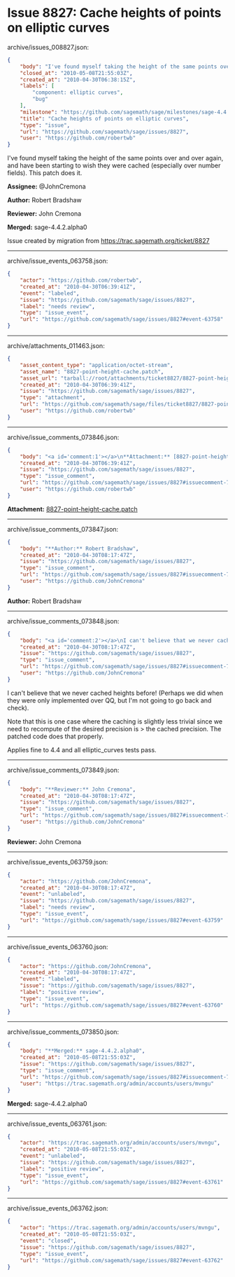 # Issue 8827: Cache heights of points on elliptic curves

archive/issues_008827.json:
```json
{
    "body": "I've found myself taking the height of the same points over and over again, and have been starting to wish they were cached (especially over number fields). This patch does it. \n\n**Assignee:** @JohnCremona\n\n**Author:** Robert Bradshaw\n\n**Reviewer:** John Cremona\n\n**Merged:** sage-4.4.2.alpha0\n\nIssue created by migration from https://trac.sagemath.org/ticket/8827\n\n",
    "closed_at": "2010-05-08T21:55:03Z",
    "created_at": "2010-04-30T06:38:15Z",
    "labels": [
        "component: elliptic curves",
        "bug"
    ],
    "milestone": "https://github.com/sagemath/sage/milestones/sage-4.4.2",
    "title": "Cache heights of points on elliptic curves",
    "type": "issue",
    "url": "https://github.com/sagemath/sage/issues/8827",
    "user": "https://github.com/robertwb"
}
```
I've found myself taking the height of the same points over and over again, and have been starting to wish they were cached (especially over number fields). This patch does it. 

**Assignee:** @JohnCremona

**Author:** Robert Bradshaw

**Reviewer:** John Cremona

**Merged:** sage-4.4.2.alpha0

Issue created by migration from https://trac.sagemath.org/ticket/8827





---

archive/issue_events_063758.json:
```json
{
    "actor": "https://github.com/robertwb",
    "created_at": "2010-04-30T06:39:41Z",
    "event": "labeled",
    "issue": "https://github.com/sagemath/sage/issues/8827",
    "label": "needs review",
    "type": "issue_event",
    "url": "https://github.com/sagemath/sage/issues/8827#event-63758"
}
```



---

archive/attachments_011463.json:
```json
{
    "asset_content_type": "application/octet-stream",
    "asset_name": "8827-point-height-cache.patch",
    "asset_url": "tarball://root/attachments/ticket8827/8827-point-height-cache.patch",
    "created_at": "2010-04-30T06:39:41Z",
    "issue": "https://github.com/sagemath/sage/issues/8827",
    "type": "attachment",
    "url": "https://github.com/sagemath/sage/files/ticket8827/8827-point-height-cache.patch",
    "user": "https://github.com/robertwb"
}
```



---

archive/issue_comments_073846.json:
```json
{
    "body": "<a id='comment:1'></a>\n**Attachment:** [8827-point-height-cache.patch](https://github.com/sagemath/sage/files/ticket8827/8827-point-height-cache.patch)",
    "created_at": "2010-04-30T06:39:41Z",
    "issue": "https://github.com/sagemath/sage/issues/8827",
    "type": "issue_comment",
    "url": "https://github.com/sagemath/sage/issues/8827#issuecomment-73846",
    "user": "https://github.com/robertwb"
}
```

<a id='comment:1'></a>
**Attachment:** [8827-point-height-cache.patch](https://github.com/sagemath/sage/files/ticket8827/8827-point-height-cache.patch)



---

archive/issue_comments_073847.json:
```json
{
    "body": "**Author:** Robert Bradshaw",
    "created_at": "2010-04-30T08:17:47Z",
    "issue": "https://github.com/sagemath/sage/issues/8827",
    "type": "issue_comment",
    "url": "https://github.com/sagemath/sage/issues/8827#issuecomment-73847",
    "user": "https://github.com/JohnCremona"
}
```

**Author:** Robert Bradshaw



---

archive/issue_comments_073848.json:
```json
{
    "body": "<a id='comment:2'></a>\nI can't believe that we never cached heights before!  (Perhaps we did when they were only implemented over QQ, but I'm not going to go back and check).\n\nNote that this is one case where the caching is slightly less trivial since we need to recompute of the desired precision is > the cached precision.  The patched code does that properly.\n\nApplies fine to 4.4 and all elliptic_curves tests pass.",
    "created_at": "2010-04-30T08:17:47Z",
    "issue": "https://github.com/sagemath/sage/issues/8827",
    "type": "issue_comment",
    "url": "https://github.com/sagemath/sage/issues/8827#issuecomment-73848",
    "user": "https://github.com/JohnCremona"
}
```

<a id='comment:2'></a>
I can't believe that we never cached heights before!  (Perhaps we did when they were only implemented over QQ, but I'm not going to go back and check).

Note that this is one case where the caching is slightly less trivial since we need to recompute of the desired precision is > the cached precision.  The patched code does that properly.

Applies fine to 4.4 and all elliptic_curves tests pass.



---

archive/issue_comments_073849.json:
```json
{
    "body": "**Reviewer:** John Cremona",
    "created_at": "2010-04-30T08:17:47Z",
    "issue": "https://github.com/sagemath/sage/issues/8827",
    "type": "issue_comment",
    "url": "https://github.com/sagemath/sage/issues/8827#issuecomment-73849",
    "user": "https://github.com/JohnCremona"
}
```

**Reviewer:** John Cremona



---

archive/issue_events_063759.json:
```json
{
    "actor": "https://github.com/JohnCremona",
    "created_at": "2010-04-30T08:17:47Z",
    "event": "unlabeled",
    "issue": "https://github.com/sagemath/sage/issues/8827",
    "label": "needs review",
    "type": "issue_event",
    "url": "https://github.com/sagemath/sage/issues/8827#event-63759"
}
```



---

archive/issue_events_063760.json:
```json
{
    "actor": "https://github.com/JohnCremona",
    "created_at": "2010-04-30T08:17:47Z",
    "event": "labeled",
    "issue": "https://github.com/sagemath/sage/issues/8827",
    "label": "positive review",
    "type": "issue_event",
    "url": "https://github.com/sagemath/sage/issues/8827#event-63760"
}
```



---

archive/issue_comments_073850.json:
```json
{
    "body": "**Merged:** sage-4.4.2.alpha0",
    "created_at": "2010-05-08T21:55:03Z",
    "issue": "https://github.com/sagemath/sage/issues/8827",
    "type": "issue_comment",
    "url": "https://github.com/sagemath/sage/issues/8827#issuecomment-73850",
    "user": "https://trac.sagemath.org/admin/accounts/users/mvngu"
}
```

**Merged:** sage-4.4.2.alpha0



---

archive/issue_events_063761.json:
```json
{
    "actor": "https://trac.sagemath.org/admin/accounts/users/mvngu",
    "created_at": "2010-05-08T21:55:03Z",
    "event": "unlabeled",
    "issue": "https://github.com/sagemath/sage/issues/8827",
    "label": "positive review",
    "type": "issue_event",
    "url": "https://github.com/sagemath/sage/issues/8827#event-63761"
}
```



---

archive/issue_events_063762.json:
```json
{
    "actor": "https://trac.sagemath.org/admin/accounts/users/mvngu",
    "created_at": "2010-05-08T21:55:03Z",
    "event": "closed",
    "issue": "https://github.com/sagemath/sage/issues/8827",
    "type": "issue_event",
    "url": "https://github.com/sagemath/sage/issues/8827#event-63762"
}
```
